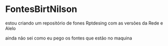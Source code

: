 # FontesBirtNilson
estou criando um repositório de fones Rptdesing com as versões da Rede e Alelo 

ainda não sei como eu pego os fontes que estão no maquina
